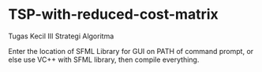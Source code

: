 TSP-with-reduced-cost-matrix
============================

Tugas Kecil III Strategi Algoritma

Enter the location of SFML Library for GUI on PATH of command prompt, or else use VC++ with SFML library, then compile everything.
